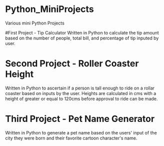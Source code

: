# Python_MiniProjects
Various mini Python Projects

#First Project - Tip Calculator
Written in Python to calculate the tip amount based on the number of people, total bill, and percentage of tip inputed by user.

# Second Project - Roller Coaster Height
Written in Python to ascertain if a person is tall enough to ride on a rollar coaster based on inputs by the user. Heights are calculated in cms with a height of greater or equal to 120cms before approval to ride can be made.

# Third Project - Pet Name Generator
Written in Python to generate a pet name based on the users' input of the city they were born and their favorite cartoon character's name.
